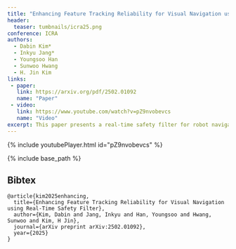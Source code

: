 ```yaml
---
title: "Enhancing Feature Tracking Reliability for Visual Navigation using Real-Time Safety Filter"
header:
  teaser: tumbnails/icra25.png
conference: ICRA
authors:
  - Dabin Kim*
  - Inkyu Jang*
  - Youngsoo Han
  - Sunwoo Hwang
  - H. Jin Kim
links: 
 - paper: 
   link: https://arxiv.org/pdf/2502.01092
   name: "Paper"
 - video:
   link: https://www.youtube.com/watch?v=pZ9nvobevcs
   name: "Video"
excerpt: This paper presents a real-time safety filter for robot navigation that maintains visual feature visibility by minimally adjusting velocity commands, ensuring reliable pose estimation even in GPS-denied environments. Validated in both simulation and real-world SLAM scenarios, the method outperforms standard controllers by preserving high-quality localization.
---
```


{% include youtubePlayer.html id="pZ9nvobevcs" %}
<!-- ---

## 🚀 Making Visual Navigation More Reliable  
### Enhancing Feature Tracking with a Real-Time Safety Filter

In environments without GPS, many robots rely on **visual SLAM** — using a camera to track their position by detecting and following visual features (like corners or edges). But here’s the catch:

> 🔍 If the number of visible features suddenly drops, SLAM performance can fail dramatically — causing tracking loss, localization errors, or even crashes.

Our work addresses this with a simple question:  
**Can we make a robot proactively protect its feature visibility — *before* it’s too late?**

---

## 🎯 Key Idea: A Real-Time Safety Filter for Features

We propose a **real-time safety filter** that runs alongside the robot’s control system. Instead of blindly following a planned velocity, the filter *slightly modifies* the velocity to **keep enough visual features in view**.

### ✨ Think of it like:
> A safety assistant that whispers to the robot:  
> _“Maybe slow down a bit so you don’t lose track of those corners.”_

---

## 🔧 How It Works (In Simple Terms)

Here’s what happens at each time step:

1. 🧭 A controller gives a reference velocity (`v_ref`) to the robot.
2. 👁 The camera sees visual features and computes an **information score** — a measure of how “rich” the current features are.
3. 🧮 A **quadratic program (QP)** solves for a new velocity (`v_filtered`) that:
   - Is close to `v_ref`
   - Ensures the information score stays above a threshold

---

### 📊 Suggested Graphic:
_A diagram showing:_
- Original velocity vector
- Modified velocity vector
- Feature score threshold
- Features moving out of FOV

---

## 🧪 Experiments

### ✅ Simulation:  
- We tested in a simulated indoor environment with sudden changes in feature visibility.
- Without our filter, the robot frequently lost track of features.
- With our filter, it slowed or adjusted direction to maintain trackability.

<div style="background: transparent; display: flex; gap: 20px; justify-content: center; text-align: center;">
  <div style="flex: 1;">
    <img src="/images/blog/icra25/sim_baseline.gif" alt="Sim" style="width: 100%; max-width: 400px;">
    <p><em>Baseline Result</em></p>
  </div>
  <div style="flex: 1;">
    <img src="/images/blog/icra25/sim_proposed.gif" alt="Real" style="width: 100%; max-width: 400px;">
    <p><em>Proposed Result</em></p>
  </div>
</div>
<!-- Figure below the GIFs -->
<!-- <div style="text-align: center; margin-top: 20px;">
  <img src="/images/blog/icra25/sim_result.png" style="max-width: 60%; height: auto;">
  <p style="font-style: italic; font-size: 0.9rem;">Figure: Simulation Result</p>
</div>

### ✅ Real-world Deployment:  
- We mounted a monocular camera on a wheeled robot.
- The robot navigated safely even when entering textureless areas like blank walls or glass.

---

### 📷 Suggested Graphic:
_Side-by-side screenshots of:_
- Feature tracking over time (with and without filter)
- Trajectories diverging due to tracking failure

---

## 📈 Why It Matters

- 🎯 **SLAM safety**: Prevents catastrophic failures due to feature loss.
- ⚡ **Real-time**: The filter runs fast enough for real robots.
- 🧠 **Minimal intervention**: Only adjusts motion when necessary — keeps original behavior otherwise.

---

## 🧩 Future Ideas

We’re excited to:
- Combine this with **active vision** to move toward richer feature regions
- Extend it to **multi-sensor fusion** systems
- Use it in **autonomous drones**, where losing features mid-flight can be fatal

--- -->

<!-- Vision sensors are extensively used for localizing a robot's pose, particularly in environments where global localization tools such as GPS or motion capture systems are unavailable. In many visual navigation systems, localization is achieved by detecting and tracking visual features or landmarks, which provide information about the sensor's relative pose. For reliable feature tracking and accurate pose estimation, it is crucial to maintain visibility of a sufficient number of features. This requirement can sometimes conflict with the robot's overall task objective. In this paper, we approach it as a constrained control problem. By leveraging the invariance properties of visibility constraints within the robot's kinematic model, we propose a real-time safety filter based on quadratic programming. This filter takes a reference velocity command as input and produces a modified velocity that minimally deviates from the reference while ensuring the information score from the currently visible features remains above a user-specified threshold. Numerical simulations demonstrate that the proposed safety filter preserves the invariance condition and ensures the visibility of more features than the required minimum. We also validated its real-world performance by integrating it into a visual simultaneous localization and mapping (SLAM) algorithm, where it maintained high estimation quality in challenging environments, outperforming a simple tracking controller. -->

{% include base_path %}

## Bibtex <a id="bibtex"></a>
```
@article{kim2025enhancing,
  title={Enhancing Feature Tracking Reliability for Visual Navigation using Real-Time Safety Filter},
  author={Kim, Dabin and Jang, Inkyu and Han, Youngsoo and Hwang, Sunwoo and Kim, H Jin},
  journal={arXiv preprint arXiv:2502.01092},
  year={2025}
}
```